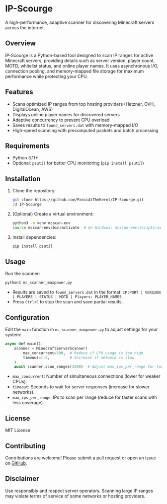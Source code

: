 # IP-Scourge

A high-performance, adaptive scanner for discovering Minecraft servers across the internet.

## Overview

IP-Scourge is a Python-based tool designed to scan IP ranges for active Minecraft servers, providing details such as server version, player count, MOTD, whitelist status, and online player names. It uses asynchronous I/O, connection pooling, and memory-mapped file storage for maximum performance while protecting your CPU.

## Features

- Scans optimized IP ranges from top hosting providers (Hetzner, OVH, DigitalOcean, AWS)
- Displays online player names for discovered servers
- Adaptive concurrency to prevent CPU overload
- Saves results to `found_servers.dat` with memory-mapped I/O
- High-speed scanning with precomputed packets and batch processing

## Requirements

- Python 3.11+
- Optional: `psutil` for better CPU monitoring (`pip install psutil`)

## Installation

1. Clone the repository:
   ```bash
   git clone https://github.com/PanicAtTheKernl/IP-Scourge.git
   cd IP-Scourge
   ```

2. (Optional) Create a virtual environment:
   ```bash
   python3 -m venv mcscan-env
   source mcscan-env/bin/activate  # On Windows: mcscan-env\Scripts\activate
   ```

3. Install dependencies:
   ```bash
   pip install psutil
   ```

## Usage

Run the scanner:
```bash
python3 mc_scanner_maxpower.py
```

- Results are saved to `found_servers.dat` in the format: `IP:PORT | VERSION | PLAYERS | STATUS | MOTD | Players: PLAYER_NAMES`
- Press `Ctrl+C` to stop the scan and save partial results.

## Configuration

Edit the `main` function in `mc_scanner_maxpower.py` to adjust settings for your system:

```python
async def main():
    scanner = MinecraftServerScanner(
        max_concurrent=500,  # Reduce if CPU usage is too high
        timeout=1.5,         # Increase if network is slow
    )
    await scanner.scan_ranges(1500)  # Adjust max_ips_per_range for faster/slower scans
```

- `max_concurrent`: Number of simultaneous connections (lower for weaker CPUs).
- `timeout`: Seconds to wait for server responses (increase for slower networks).
- `max_ips_per_range`: IPs to scan per range (reduce for faster scans with less coverage).

## License

MIT License

## Contributing

Contributions are welcome! Please submit a pull request or open an issue on [GitHub](https://github.com/PanicAtTheKernl/IP-Scourge).

## Disclaimer

Use responsibly and respect server operators. Scanning large IP ranges may violate terms of service of some networks or hosting providers.

